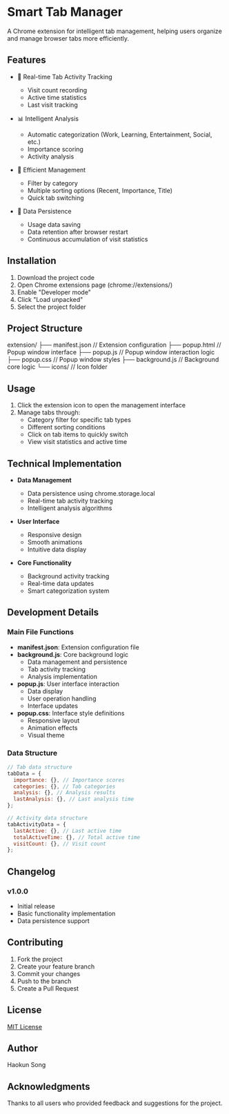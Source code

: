 # Smart Tab Manager

A Chrome extension for intelligent tab management, helping users organize and manage browser tabs more efficiently.

## Features

- 🔄 Real-time Tab Activity Tracking

  - Visit count recording
  - Active time statistics
  - Last visit tracking

- 📊 Intelligent Analysis

  - Automatic categorization (Work, Learning, Entertainment, Social, etc.)
  - Importance scoring
  - Activity analysis

- 🎯 Efficient Management

  - Filter by category
  - Multiple sorting options (Recent, Importance, Title)
  - Quick tab switching

- 💾 Data Persistence
  - Usage data saving
  - Data retention after browser restart
  - Continuous accumulation of visit statistics

## Installation

1. Download the project code
2. Open Chrome extensions page (chrome://extensions/)
3. Enable "Developer mode"
4. Click "Load unpacked"
5. Select the project folder

## Project Structure

extension/
├── manifest.json // Extension configuration
├── popup.html // Popup window interface
├── popup.js // Popup window interaction logic
├── popup.css // Popup window styles
├── background.js // Background core logic
└── icons/ // Icon folder

## Usage

1. Click the extension icon to open the management interface
2. Manage tabs through:
   - Category filter for specific tab types
   - Different sorting conditions
   - Click on tab items to quickly switch
   - View visit statistics and active time

## Technical Implementation

- **Data Management**

  - Data persistence using chrome.storage.local
  - Real-time tab activity tracking
  - Intelligent analysis algorithms

- **User Interface**

  - Responsive design
  - Smooth animations
  - Intuitive data display

- **Core Functionality**
  - Background activity tracking
  - Real-time data updates
  - Smart categorization system

## Development Details

### Main File Functions

- **manifest.json**: Extension configuration file
- **background.js**: Core background logic
  - Data management and persistence
  - Tab activity tracking
  - Analysis implementation
- **popup.js**: User interface interaction
  - Data display
  - User operation handling
  - Interface updates
- **popup.css**: Interface style definitions
  - Responsive layout
  - Animation effects
  - Visual theme

### Data Structure

```javascript
// Tab data structure
tabData = {
  importance: {}, // Importance scores
  categories: {}, // Tab categories
  analysis: {}, // Analysis results
  lastAnalysis: {}, // Last analysis time
};

// Activity data structure
tabActivityData = {
  lastActive: {}, // Last active time
  totalActiveTime: {}, // Total active time
  visitCount: {}, // Visit count
};
```

## Changelog

### v1.0.0

- Initial release
- Basic functionality implementation
- Data persistence support

## Contributing

1. Fork the project
2. Create your feature branch
3. Commit your changes
4. Push to the branch
5. Create a Pull Request

## License

[MIT License](LICENSE)

## Author

Haokun Song

## Acknowledgments

Thanks to all users who provided feedback and suggestions for the project.
